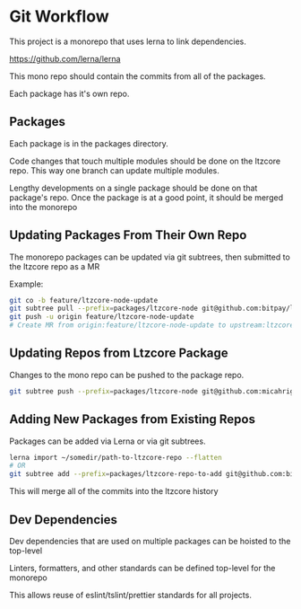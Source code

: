 # Git Workflow

This project is a monorepo that uses lerna to link dependencies.

https://github.com/lerna/lerna

This mono repo should contain the commits from all of the packages.

Each package has it's own repo.

## Packages

Each package is in the packages directory.

Code changes that touch multiple modules should be done on the ltzcore repo.
This way one branch can update multiple modules.

Lengthy developments on a single package should be done on that package's repo.
Once the package is at a good point, it should be merged into the monorepo

## Updating Packages From Their Own Repo

The monorepo packages can be updated via git subtrees, then submitted to the ltzcore repo as a MR

Example:

```sh
git co -b feature/ltzcore-node-update
git subtree pull --prefix=packages/ltzcore-node git@github.com:bitpay/ltzcore-node.git branchToPull
git push -u origin feature/ltzcore-node-update
# Create MR from origin:feature/ltzcore-node-update to upstream:ltzcore
```

## Updating Repos from Ltzcore Package

Changes to the mono repo can be pushed to the package repo.

```sh
git subtree push --prefix=packages/ltzcore-node git@github.com:micahriggan/ltzcore-node.git branchToPush
```

## Adding New Packages from Existing Repos

Packages can be added via Lerna or via git subtrees.

```sh
lerna import ~/somedir/path-to-ltzcore-repo --flatten
# OR
git subtree add --prefix=packages/ltzcore-repo-to-add git@github.com:bitpay/ltzcore-repo-to-add.git branchToAdd
```

This will merge all of the commits into the ltzcore history

## Dev Dependencies

Dev dependencies that are used on multiple packages can be hoisted to the top-level

Linters, formatters, and other standards can be defined top-level for the monorepo

This allows reuse of eslint/tslint/prettier standards for all projects.
